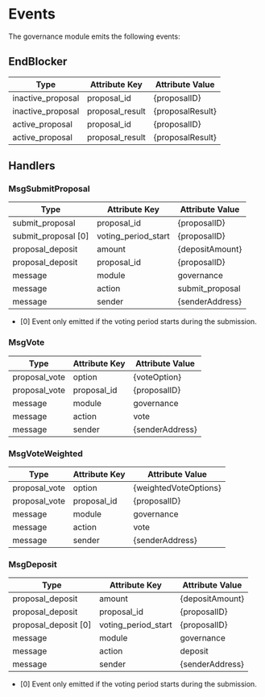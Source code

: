 <!--
order: 4
-->

# Events

The governance module emits the following events:

## EndBlocker

| Type              | Attribute Key   | Attribute Value  |
| ----------------- | --------------- | ---------------- |
| inactive_proposal | proposal_id     | {proposalID}     |
| inactive_proposal | proposal_result | {proposalResult} |
| active_proposal   | proposal_id     | {proposalID}     |
| active_proposal   | proposal_result | {proposalResult} |

## Handlers

### MsgSubmitProposal

| Type                | Attribute Key       | Attribute Value |
| ------------------- | ------------------- | --------------- |
| submit_proposal     | proposal_id         | {proposalID}    |
| submit_proposal [0] | voting_period_start | {proposalID}    |
| proposal_deposit    | amount              | {depositAmount} |
| proposal_deposit    | proposal_id         | {proposalID}    |
| message             | module              | governance      |
| message             | action              | submit_proposal |
| message             | sender              | {senderAddress} |

- [0] Event only emitted if the voting period starts during the submission.

### MsgVote

| Type          | Attribute Key | Attribute Value |
| ------------- | ------------- | --------------- |
| proposal_vote | option        | {voteOption}    |
| proposal_vote | proposal_id   | {proposalID}    |
| message       | module        | governance      |
| message       | action        | vote            |
| message       | sender        | {senderAddress} |

### MsgVoteWeighted

| Type          | Attribute Key | Attribute Value          |
| ------------- | ------------- | ------------------------ |
| proposal_vote | option        | {weightedVoteOptions}    |
| proposal_vote | proposal_id   | {proposalID}             |
| message       | module        | governance               |
| message       | action        | vote                     |
| message       | sender        | {senderAddress}          |

### MsgDeposit

| Type                 | Attribute Key       | Attribute Value |
| -------------------- | ------------------- | --------------- |
| proposal_deposit     | amount              | {depositAmount} |
| proposal_deposit     | proposal_id         | {proposalID}    |
| proposal_deposit [0] | voting_period_start | {proposalID}    |
| message              | module              | governance      |
| message              | action              | deposit         |
| message              | sender              | {senderAddress} |

- [0] Event only emitted if the voting period starts during the submission.
